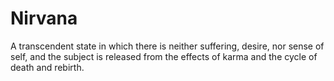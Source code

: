 # Nirvana

A transcendent state in which there is neither suffering, desire, nor sense of self, and the subject is released from the effects of karma and the cycle of death and rebirth.